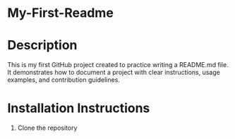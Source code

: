 # My-First-Readme
# Description
 This is my first GitHub project created to practice writing a README.md file.
It demonstrates how to document a project with clear instructions, usage examples, and contribution guidelines.

# Installation Instructions

1. Clone the repository
